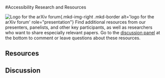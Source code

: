 #Accessibility Research and Resources

![Logo for the arXiv forum](../../assets/arxiv-lockup-forum-bgcolor.png){.mkd-img-right .mkd-border alt='logo for the arXiv forum' role="presentation"}
Find additional resources from our presenters, panelists, and other key participants, as well as researchers who want to share especially relevant papers. Go to the [discussion panel](#discussion) at the bottom to comment or leave questions about these resources.

## Resources

## Discussion
